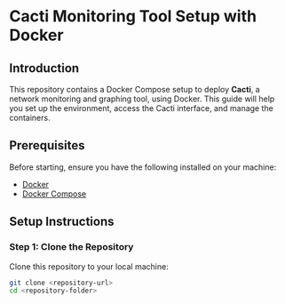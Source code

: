 # Cacti Monitoring Tool Setup with Docker

## Introduction
This repository contains a Docker Compose setup to deploy **Cacti**, a network monitoring and graphing tool, using Docker. This guide will help you set up the environment, access the Cacti interface, and manage the containers.

## Prerequisites
Before starting, ensure you have the following installed on your machine:

- [Docker](https://docs.docker.com/get-docker/)
- [Docker Compose](https://docs.docker.com/compose/install/)

## Setup Instructions

### Step 1: Clone the Repository
Clone this repository to your local machine:

```bash
git clone <repository-url>
cd <repository-folder>
